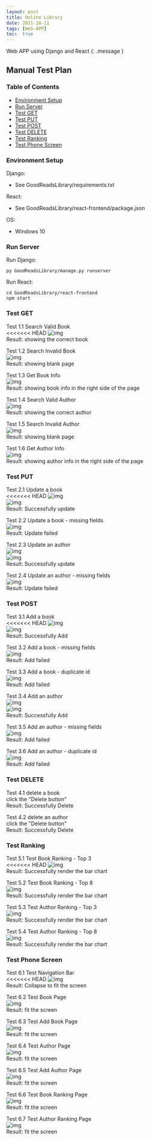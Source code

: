 ```yaml
---
layout: post
title: Online Library
date: 2021-10-11
tags: [Web-APP]
toc:  true
---
```

Web APP using Django and React
{: .message }

## Manual Test Plan
### Table of Contents
* [Environment Setup](#environment-setup)
* [Run Server](#run-server)
* [Test GET](#test-get)
* [Test PUT](#test-put)
* [Test POST](#test-post)
* [Test DELETE](#test-delete)
* [Test Ranking](#test-ranking)
* [Test Phone Screen](#test-phone-screen)

### Environment Setup  
Django:    
* See GoodReadsLibrary/requirements.txt   
  
React:   
* See GoodReadsLibrary/react-frontend/package.json  

OS:   
* Windows 10   

### Run Server  
Run Django:  
```
py GoodReadsLibrary/manage.py runserver  
```
Run React:  
```
cd GoodReadsLibrary/react-frontend
npm start
```

### Test GET  
Test 1.1 Search Valid Book       
<<<<<<< HEAD
![img](/images/1.1.jpg)     
Result: showing the correct book    

Test 1.2 Search Invalid Book  
![img](/images/1.2.jpg)   
Result: showing blank page   

Test 1.3 Get Book Info   
![img](/images/1.3.jpg)     
Result: showing book info in the right side of the page   

Test 1.4 Search Valid Author      
![img](/images/1.4.jpg)     
Result: showing the correct author    

Test 1.5 Search Invalid Author   
![img](/images/1.5.jpg)   
Result: showing blank page   

Test 1.6 Get Author Info    
![img](/images/1.6.jpg)    
Result: showing author info in the right side of the page  

### Test PUT
Test 2.1 Update a book   
<<<<<<< HEAD
![img](/images/2.1.1.jpg)   
![img](/images/2.1.2.jpg)   
Result: Successfully update    

Test 2.2 Update a book - missing fields   
![img](/images/2.2.jpg)   
Result: Update failed

Test 2.3 Update an author   
![img](/images/2.3.1.jpg)   
![img](/images/2.3.2.jpg)    
Result: Successfully update    

Test 2.4 Update an author - missing fields   
![img](/images/2.4.jpg)   
Result: Update failed     

### Test POST 
Test 3.1 Add a book    
<<<<<<< HEAD
![img](/images/3.1.1.jpg)  
![img](/images/3.1.2.jpg)     
Result: Successfully Add   

Test 3.2 Add a book - missing fields   
![img](/images/3.2.jpg)  
Result: Add failed   

Test 3.3 Add a book - duplicate id   
![img](/images/3.3.jpg)  
Result: Add failed   

Test 3.4 Add an author    
![img](/images/3.4.1.jpg)       
![img](/images/3.4.2.jpg)     
Result: Successfully Add    

Test 3.5 Add an author - missing fields   
![img](/images/3.5.jpg)   
Result: Add failed   

Test 3.6 Add an author - duplicate id   
![img](/images/3.6.jpg)   
Result: Add failed   

### Test DELETE  
Test 4.1 delete a book   
click the "Delete button"  
Result: Successfully Delete   

Test 4.2 delete an author     
click the "Delete button"   
Result: Successfully Delete   

### Test Ranking
Test 5.1 Test Book Ranking - Top 3   
<<<<<<< HEAD
![img](/images/5.1.jpg)   
Result: Successfully render the bar chart   

Test 5.2 Test Book Ranking - Top 8   
![img](/images/5.2.jpg)   
Result: Successfully render the bar chart   

Test 5.3 Test Author Ranking - Top 3   
![img](/images/5.3.jpg)   
Result: Successfully render the bar chart   

Test 5.4 Test Author Ranking - Top 8   
![img](/images/5.4.jpg)   
Result: Successfully render the bar chart   

### Test Phone Screen
Test 6.1 Test Navigation Bar  
<<<<<<< HEAD
![img](/images/6.1.jpg)  
Result: Collapse to fit the screen   

Test 6.2 Test Book Page   
![img](/images/6.2.jpg)   
Result: fit the screen  

Test 6.3 Test Add Book Page   
![img](/images/6.3.jpg)   
Result: fit the screen   

Test 6.4 Test Author Page   
![img](/images/6.4.jpg)   
Result: fit the screen  

Test 6.5 Test Add Author Page   
![img](/images/6.5.jpg)   
Result: fit the screen    

Test 6.6 Test Book Ranking Page  
![img](/images/6.6.jpg)   
Result: fit the screen   

Test 6.7 Test Author Ranking Page   
![img](/images/6.7.jpg)    
Result: fit the screen    